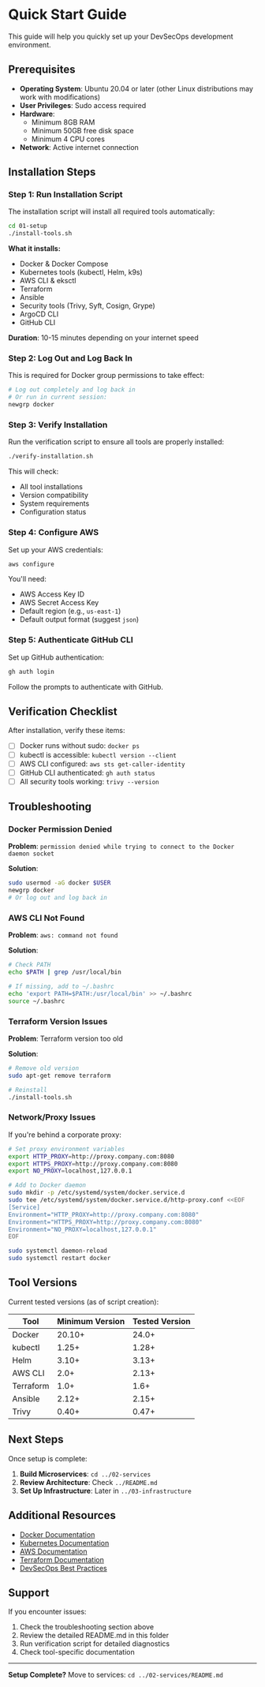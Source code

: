 # Quick Start Guide

This guide will help you quickly set up your DevSecOps development environment.

## Prerequisites

- **Operating System**: Ubuntu 20.04 or later (other Linux distributions may work with modifications)
- **User Privileges**: Sudo access required
- **Hardware**: 
  - Minimum 8GB RAM
  - Minimum 50GB free disk space
  - Minimum 4 CPU cores
- **Network**: Active internet connection

## Installation Steps

### Step 1: Run Installation Script

The installation script will install all required tools automatically:

```bash
cd 01-setup
./install-tools.sh
```

**What it installs:**
- Docker & Docker Compose
- Kubernetes tools (kubectl, Helm, k9s)
- AWS CLI & eksctl
- Terraform
- Ansible
- Security tools (Trivy, Syft, Cosign, Grype)
- ArgoCD CLI
- GitHub CLI

**Duration**: 10-15 minutes depending on your internet speed

### Step 2: Log Out and Log Back In

This is required for Docker group permissions to take effect:

```bash
# Log out completely and log back in
# Or run in current session:
newgrp docker
```

### Step 3: Verify Installation

Run the verification script to ensure all tools are properly installed:

```bash
./verify-installation.sh
```

This will check:
- All tool installations
- Version compatibility
- System requirements
- Configuration status

### Step 4: Configure AWS

Set up your AWS credentials:

```bash
aws configure
```

You'll need:
- AWS Access Key ID
- AWS Secret Access Key
- Default region (e.g., `us-east-1`)
- Default output format (suggest `json`)

### Step 5: Authenticate GitHub CLI

Set up GitHub authentication:

```bash
gh auth login
```

Follow the prompts to authenticate with GitHub.

## Verification Checklist

After installation, verify these items:

- [ ] Docker runs without sudo: `docker ps`
- [ ] kubectl is accessible: `kubectl version --client`
- [ ] AWS CLI configured: `aws sts get-caller-identity`
- [ ] GitHub CLI authenticated: `gh auth status`
- [ ] All security tools working: `trivy --version`

## Troubleshooting

### Docker Permission Denied

**Problem**: `permission denied while trying to connect to the Docker daemon socket`

**Solution**:
```bash
sudo usermod -aG docker $USER
newgrp docker
# Or log out and log back in
```

### AWS CLI Not Found

**Problem**: `aws: command not found`

**Solution**:
```bash
# Check PATH
echo $PATH | grep /usr/local/bin

# If missing, add to ~/.bashrc
echo 'export PATH=$PATH:/usr/local/bin' >> ~/.bashrc
source ~/.bashrc
```

### Terraform Version Issues

**Problem**: Terraform version too old

**Solution**:
```bash
# Remove old version
sudo apt-get remove terraform

# Reinstall
./install-tools.sh
```

### Network/Proxy Issues

If you're behind a corporate proxy:

```bash
# Set proxy environment variables
export HTTP_PROXY=http://proxy.company.com:8080
export HTTPS_PROXY=http://proxy.company.com:8080
export NO_PROXY=localhost,127.0.0.1

# Add to Docker daemon
sudo mkdir -p /etc/systemd/system/docker.service.d
sudo tee /etc/systemd/system/docker.service.d/http-proxy.conf <<EOF
[Service]
Environment="HTTP_PROXY=http://proxy.company.com:8080"
Environment="HTTPS_PROXY=http://proxy.company.com:8080"
Environment="NO_PROXY=localhost,127.0.0.1"
EOF

sudo systemctl daemon-reload
sudo systemctl restart docker
```

## Tool Versions

Current tested versions (as of script creation):

| Tool | Minimum Version | Tested Version |
|------|----------------|----------------|
| Docker | 20.10+ | 24.0+ |
| kubectl | 1.25+ | 1.28+ |
| Helm | 3.10+ | 3.13+ |
| AWS CLI | 2.0+ | 2.13+ |
| Terraform | 1.0+ | 1.6+ |
| Ansible | 2.12+ | 2.15+ |
| Trivy | 0.40+ | 0.47+ |

## Next Steps

Once setup is complete:

1. **Build Microservices**: `cd ../02-services`
2. **Review Architecture**: Check `../README.md`
3. **Set Up Infrastructure**: Later in `../03-infrastructure`

## Additional Resources

- [Docker Documentation](https://docs.docker.com/)
- [Kubernetes Documentation](https://kubernetes.io/docs/)
- [AWS Documentation](https://docs.aws.amazon.com/)
- [Terraform Documentation](https://www.terraform.io/docs)
- [DevSecOps Best Practices](../08-docs/)

## Support

If you encounter issues:

1. Check the troubleshooting section above
2. Review the detailed README.md in this folder
3. Run verification script for detailed diagnostics
4. Check tool-specific documentation

---

**Setup Complete?** Move to services: `cd ../02-services/README.md`
